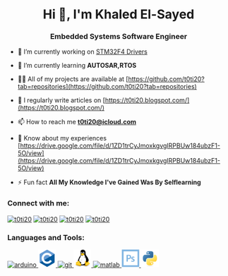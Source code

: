 <h1 align="center">Hi 👋, I'm Khaled El-Sayed</h1>
<h3 align="center">Embedded Systems Software Engineer</h3>

- 🔭 I’m currently working on [STM32F4 Drivers](https://github.com/t0ti20/My_Implementation/tree/master/MicroControllers/STM32F103/COTS)

- 🌱 I’m currently learning **AUTOSAR,RTOS**

- 👨‍💻 All of my projects are available at [https://github.com/t0ti20?tab=repositories](https://github.com/t0ti20?tab=repositories)

- 📝 I regularly write articles on [https://t0ti20.blogspot.com/](https://t0ti20.blogspot.com/)

- 📫 How to reach me **t0ti20@icloud.com**

- 📄 Know about my experiences [https://drive.google.com/file/d/1ZD1trCyJmoxkgvgIRPBUw184ubzF1-5O/view](https://drive.google.com/file/d/1ZD1trCyJmoxkgvgIRPBUw184ubzF1-5O/view)

- ⚡ Fun fact **All My Knowledge I've Gained Was By Selflearning**

<h3 align="left">Connect with me:</h3>
<p align="left">
<a href="https://twitter.com/t0ti20" target="blank"><img align="center" src="https://raw.githubusercontent.com/rahuldkjain/github-profile-readme-generator/master/src/images/icons/Social/twitter.svg" alt="t0ti20" height="30" width="40" /></a>
<a href="https://linkedin.com/in/t0ti20" target="blank"><img align="center" src="https://raw.githubusercontent.com/rahuldkjain/github-profile-readme-generator/master/src/images/icons/Social/linked-in-alt.svg" alt="t0ti20" height="30" width="40" /></a>
<a href="https://fb.com/t0ti20" target="blank"><img align="center" src="https://raw.githubusercontent.com/rahuldkjain/github-profile-readme-generator/master/src/images/icons/Social/facebook.svg" alt="t0ti20" height="30" width="40" /></a>
<a href="https://instagram.com/t0ti20" target="blank"><img align="center" src="https://raw.githubusercontent.com/rahuldkjain/github-profile-readme-generator/master/src/images/icons/Social/instagram.svg" alt="t0ti20" height="30" width="40" /></a>
</p>

<h3 align="left">Languages and Tools:</h3>
<p align="left"> <a href="https://www.arduino.cc/" target="_blank" rel="noreferrer"> <img src="https://cdn.worldvectorlogo.com/logos/arduino-1.svg" alt="arduino" width="40" height="40"/> </a> <a href="https://www.cprogramming.com/" target="_blank" rel="noreferrer"> <img src="https://raw.githubusercontent.com/devicons/devicon/master/icons/c/c-original.svg" alt="c" width="40" height="40"/> </a> <a href="https://git-scm.com/" target="_blank" rel="noreferrer"> <img src="https://www.vectorlogo.zone/logos/git-scm/git-scm-icon.svg" alt="git" width="40" height="40"/> </a> <a href="https://www.linux.org/" target="_blank" rel="noreferrer"> <img src="https://raw.githubusercontent.com/devicons/devicon/master/icons/linux/linux-original.svg" alt="linux" width="40" height="40"/> </a> <a href="https://www.mathworks.com/" target="_blank" rel="noreferrer"> <img src="https://upload.wikimedia.org/wikipedia/commons/2/21/Matlab_Logo.png" alt="matlab" width="40" height="40"/> </a> <a href="https://www.photoshop.com/en" target="_blank" rel="noreferrer"> <img src="https://raw.githubusercontent.com/devicons/devicon/master/icons/photoshop/photoshop-line.svg" alt="photoshop" width="40" height="40"/> </a> <a href="https://www.python.org" target="_blank" rel="noreferrer"> <img src="https://raw.githubusercontent.com/devicons/devicon/master/icons/python/python-original.svg" alt="python" width="40" height="40"/> </a> </p>



